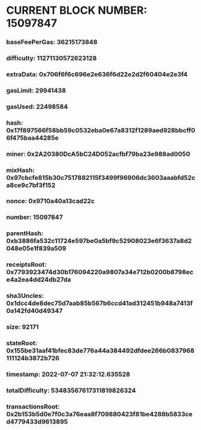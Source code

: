# CURRENT BLOCK NUMBER: 15097847

### baseFeePerGas: 36215173848
### difficulty: 11271130572623128
### extraData: 0x706f6f6c696e2e636f6d22e2d2f60404e2e3f4
### gasLimit: 29941438
### gasUsed: 22498584
### hash: 0x17f897566f58bb59c0532eba0e67a8312f1289aed928bbcff06f475baa44285e
### miner: 0x2A20380DcA5bC24D052acfbf79ba23e988ad0050
### mixHash: 0x97cbcfe815b30c7517882115f3499f96906dc3603aaabfd52ca8ce9c7bf3f152
### nonce: 0x9710a40a13cad22c
### number: 15097847
### parentHash: 0xb3886fa532c11724e597be0a5bf9c52908023e6f3637a8d2048e05e1f839a509
### receiptsRoot: 0x7793923474d30b176094220a9807a34e712b0200b8798ece4a2ea4dd24db27da
### sha3Uncles: 0x1dcc4de8dec75d7aab85b567b6ccd41ad312451b948a7413f0a142fd40d49347
### size: 92171
### stateRoot: 0x155be31aaf41bfec83de776a44a384492dfdee266b0837968111124b3872b726
### timestamp: 2022-07-07 21:32:12.635528
### totalDifficulty: 53483567617311819826324
### transactionsRoot: 0x2b153b5d0e7f0c3a76eaa8f709880423f81be4288b5833ced4779433d9613895
